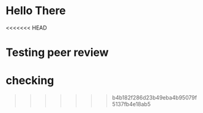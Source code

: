 # Hello There
<<<<<<< HEAD
# Testing peer review
# checking
>>>>>>> b4b182f286d23b49eba4b95079f5137fb4e18ab5

